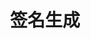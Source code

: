 ---
title: 签名生成
position_number: 5
parameters:
- name:
content:
content_markdown: >-

    以https://sapi.floxypay.com/v4/order为例。
    
    
    以下是在linux bash环境下使用 echo openssl 和curl工具实现的一个调用接口下单的示例 appkey、secret仅供示范：
    
    
    appKey: 48f05386-4228-48e1-a69f-c9abd2d8fa52
    

    secretKey: 8fcffde41cb50b18ce9178424f38d3b688fd0f47
    




    Header部分数据：

        validate-algorithms: HmacSHA256
    
        validate-appkey: 48f05386-4228-48e1-a69f-c9abd2d8fa52
    
        validate-recvwindow: 5000
    
        validate-timestamp: 1692672585907
    
        validate-signature: c58a59cf674b80bd3c9182f3db4feddc87ea4f3be7762bbf4bfab39429eec7e9



    请求数据：

        {
          type: 'LIMIT',
          timeInForce: 'GTC',
          side: 'BUY',
          symbol: 'btc_usdt',
          bizType: 'SPOT'
          price: '39000',
          quantity: '2'
        }



    1、数据部分

        method: 大写的请求方法，例如：GET、POST、DELETE、PUT

        path: 按照path中顺序将所有value进行拼接。形如/test/{var1}/{var2}/的restful路径将按填入的实际参数后路径拼接，示例：/sign/test/bb/aa
  
        query: 按照key的字典序排序，将所有key=value进行拼接。示例：userName=dfdfdf&password=ggg
  
        body:   
            Json: 直接按JSON字符串不做转换或排序操作。
  
            x-www-form-urlencoded: 按照key的字典序排序，将所有key=value进行拼接，示例:userName=dfdfdf&password=ggg　
    
            form-data：此格式暂不支持。
  
        如果存在多种数据形式，则按照path、query、body的顺序进行再拼接，得到所有数据的拼接值。

    方法method示例：
        
        POST


    路径path示例:

        /v4/order

        上述拼接值记作为path



    参数通过query示例:

        symbol=btc_usdt

        上述值拼接记作query



    参数通过body示例

        x-www-form-urlencoded:
      
            symbol=btc_usdt&side=BUY&bizType=SPOT&quantity=2&price=39000&type=LIMIT&timeInForce=GTC

            上述值拼接记作body

        json:
  
            {"symbol":"btc_usdt","side":"BUY","bizType":"SPOT","quantity":2,"price":39000,"type":"LIMIT","timeInForce":"GTC"}

            上述值拼接记作body



    混合使用query与body(分为表单与json两种格式)

        query: 
            symbol=btc_usdt&side=BUY&type=LIMIT
            上述拼接值记作query

        body: 
            {"symbol":"btc_usdt","side":BUY,"type":"LIMIT"}
            上述拼接值记作body



    整个数据最且拼接值由#符号分别与method、path、query、body进行拼接成#method、#path、#query、#body，最终拼接值记作为Y=#method#path#query#body。

    注意：

        query有数据，body无数据：Y=#method#path#query

        query无数据，body有数据：Y=#method#path#body

        query有数据，body有数据：Y=#method#path#query#body





    2、请求头部分
        将key按照字母自然升序后，使用&方式拼接在一起，作为X。如：

            validate-algorithms=HmacSHA256&validate-appkey=48f05386-4228-48e1-a69f-c9abd2d8fa52&validate-recvwindow=5000&validate-timestamp=1692672585907



    3、生成签名
    
        最终把需要进行加密的字符串，记作为original=XY
    
        最后将最终拼接值按照如下方法进行加密得到签名。
    
        signature=org.apache.commons.codec.digest.HmacUtils.hmacSha256Hex(secretkey, original);
    
        将生成的签名singature放到请求头中，以validate-signature为Key，以singature为值。

    4、样例

        签名原始报文样例：

            validate-algorithms=HmacSHA256&validate-appkey=48f05386-4228-48e1-a69f-c9abd2d8fa52&validate-recvwindow=5000&validate-timestamp=1692672585907#POST#/v4/order#{"symbol":"btc_usdt","side":"BUY","bizType":"SPOT","quantity":2,"price":39000,"type":"LIMIT","timeInForce":"GTC"}

        请求报文样例：
      
            curl --location --request POST 'https://sapi.floxypay.com/v4/order' 
            --header 'accept: */*' 
            --header 'Content-Type: application/json' 
            --header 'validate-algorithms: HmacSHA256' 
            --header 'validate-appkey: 48f05386-4228-48e1-a69f-c9abd2d8fa52' 
            --header 'validate-recvwindow: 5000' 
            --header 'validate-timestamp: 1692672585907' 
            --header 'validate-signature: c58a59cf674b80bd3c9182f3db4feddc87ea4f3be7762bbf4bfab39429eec7e9' 
            --data-raw '{"symbol":"btc_usdt","side":"BUY","bizType":"SPOT","quantity":2,"price":39000,"type":"LIMIT","timeInForce":"GTC"}'
        
        注意事项：
            注意检查 Content-Type、签名原始报文中的参数格式、请求报文中的参数格式
      
left_code_blocks:
- code_block:
  title:
  language:
right_code_blocks:
- code_block:
  title:
  language:
---